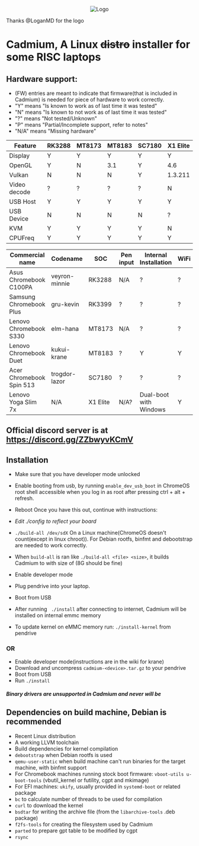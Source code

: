 <p align="center"><img src="/pics/logo/cd_smol.png" alt="Logo" data-canonical-src="/pics/cd_smol.png"/></p>

Thanks @LoganMD for the logo

# Cadmium, A Linux ~~distro~~ installer for some RISC laptops

## Hardware support:
- (FW) entries are meant to indicate that firmware(that is included in Cadmium) is needed for piece of hardware to work correctly.
- "Y" means "Is known to work as of last time it was tested"
- "N" means "Is known to not work as of last time it was tested"
- "?" means "Not tested/Unknown"
- "P" means "Partial/Incomplete support, refer to notes"
- "N/A" means "Missing hardware"

| Feature      | RK3288 | MT8173 | MT8183 | SC7180 | X1 Elite |
| ------------ | ------ | ------ | ------ | ------ | -------- |
| Display      | Y      | Y      | Y      | Y      | Y        |
| OpenGL       | Y      | N      | 3.1    | Y      | 4.6      |
| Vulkan       | N      | N      | N      | Y      | 1.3.211  |
| Video decode | ?      | ?      | ?      | ?      | N        |
| USB Host     | Y      | Y      | Y      | Y      | Y        |
| USB Device   | N      | N      | N      | N      | ?        |
| KVM          | Y      | Y      | Y      | Y      | N        |
| CPUFreq      | Y      | Y      | Y      | Y      | Y        |

| Commercial name          | Codename       |  SOC     | Pen input | Internal Installation  | WiFi | Bluetooth | Audio | Suspend/Resume | Notes        |
| ------------------------ | -------------- | -------- | --------- | ---------------------- | ---- | --------- | ----- | -------------- | ------------ |
| Asus Chromebook C100PA   | veyron-minnie  | RK3288   | N/A       | ?                      | ?    | ?         | ?     | Y              |              |
| Samsung Chromebook Plus  | gru-kevin      | RK3399   | ?         | ?                      | ?    | ?         | ?     | Y              |              |
| Lenovo Chromebook S330   | elm-hana       | MT8173   | N/A       | ?                      | ?    | ?         | ?     | Y              |              |
| Lenovo Chromebook Duet   | kukui-krane    | MT8183   | ?         | Y                      | Y    | ?         | Y     | Y              |              |
| Acer Chromebook Spin 513 | trogdor-lazor  | SC7180   | ?         | ?                      | ?    | ?         | ?     | Y              |              |
| Lenovo Yoga Slim 7x      | N/A            | X1 Elite | N/A?      | Dual-boot with Windows | Y    | N         | N     | Only manual    | EFI booting  |

## Official discord server is at https://discord.gg/ZZbwyvKCmV

## Installation
- Make sure that you have developer mode unlocked
- Enable booting from usb, by running ```enable_dev_usb_boot``` in ChromeOS root shell accessible when you log in as root after pressing ctrl + alt + refresh.
- Reboot
Once you have this out, continue with instructions:

- *Edit ./config to reflect your board*
- ``` ./build-all /dev/sdX ``` On a Linux machine(ChromeOS doesn't count(except in linux chroot)). For Debian rootfs, binfmt and debootstrap are needed to work correctly.
- When ```build-all``` is ran like ```./build-all <file> <size>```, it builds Cadmium to <file> with size of <size>(8G should be fine)
- Enable developer mode
- Plug pendrive into your laptop.
- Boot from USB
- After running ``` ./install``` after connecting to internet, Cadmium will be installed on internal emmc memory
- To update kernel on eMMC memory run: ```./install-kernel``` from pendrive

### OR
- Enable developer mode(instructions are in the wiki for krane)
- Download and uncompress ```cadmium-<device>.tar.gz``` to your pendrive
- Boot from USB
- Run ```./install```

#### *Binary drivers are unsupported in Cadmium and never will be*

## Dependencies on build machine, Debian is recommended
- Recent Linux distribution
- A working LLVM toolchain
- Build dependencies for kernel compilation
- ```debootstrap``` when Debian rootfs is used
- ```qemu-user-static``` when build machine can't run binaries for the target machine, with binfmt support
- For Chromebook machines running stock boot firmware: ```vboot-utils u-boot-tools``` (vbutil_kernel or futility, cgpt and mkimage)
- For EFI machines: ```ukify```, usually provided in ```systemd-boot``` or related package
- ```bc``` to calculate number of threads to be used for compilation
- ```curl``` to download the kernel
- ```bsdtar``` for writing the archive file (from the ```libarchive-tools``` .deb package)
- ```f2fs-tools``` for creating the filesystem used by Cadmium
- ```parted``` to prepare gpt table to be modified by cgpt
- ```rsync```
